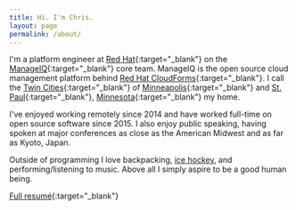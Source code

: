 ```yaml
---
title: Hi. I'm Chris.
layout: page
permalink: /about/
---
```


I'm a platform engineer at [Red Hat][1]{:target="_blank"} on the
[ManageIQ][2]{:target="_blank"} core team. ManageIQ is the open source cloud
management platform behind [Red Hat CloudForms][3]{:target="_blank"}.  I call
the [Twin Cities][7]{:target="_blank"} of [Minneapolis][8]{:target="_blank"}
and [St. Paul][9]{:target="_blank"}, [Minnesota][10]{:target="_blank"} my home.

I've enjoyed working remotely since 2014 and have worked full-time on open
source software since 2015. I also enjoy public speaking, having spoken at
major conferences as close as the American Midwest and as far as Kyoto, Japan.

Outside of programming I love backpacking, [ice
hockey](https://www.instagram.com/p/BeecYWCAo6i/), and performing/listening to
music. Above all I simply aspire to be a good human being.

[Full resumé][6]{:target="_blank"}

[1]: http://www.redhat.com
[2]: http://manageiq.org
[3]: https://www.redhat.com/en/technologies/cloud-computing/cloudforms
[4]: http://manageiq.org/community/team/
[5]: https://github.com/chrisarcand
[6]: https://chrisarcand.com/CPA_resume.pdf
[7]: https://en.wikipedia.org/wiki/Minneapolis%E2%80%93Saint_Paul
[8]: https://en.wikipedia.org/wiki/Minneapolis
[9]: https://en.wikipedia.org/wiki/Saint_Paul,_Minnesota
[10]: https://en.wikipedia.org/wiki/Minnesota
